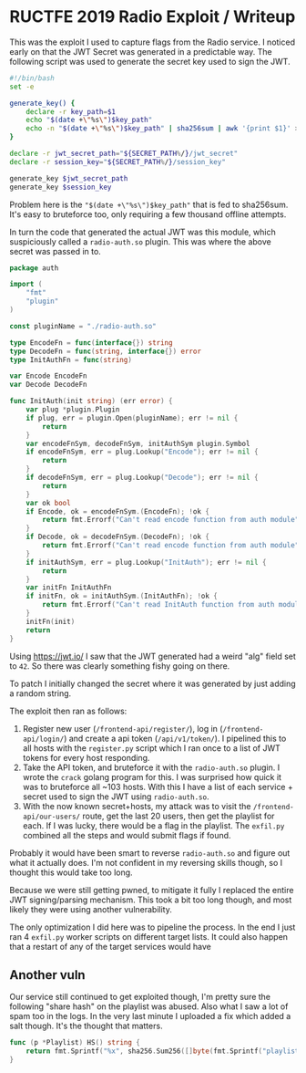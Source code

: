 # RUCTFE 2019 Radio Exploit / Writeup

This was the exploit I used to capture flags from the Radio service.
I noticed early on that the JWT Secret was generated in a predictable way. The following script was
used to generate the secret key used to sign the JWT.

```bash
#!/bin/bash
set -e

generate_key() {
    declare -r key_path=$1
    echo "$(date +\"%s\")$key_path"
    echo -n "$(date +\"%s\")$key_path" | sha256sum | awk '{print $1}' > $key_path
}

declare -r jwt_secret_path="${SECRET_PATH%/}/jwt_secret"
declare -r session_key="${SECRET_PATH%/}/session_key"

generate_key $jwt_secret_path
generate_key $session_key
```

Problem here is the `"$(date +\"%s\")$key_path"` that is fed to sha256sum. It's easy to bruteforce too, only requiring a few thousand offline attempts.

In turn the code that generated the actual JWT was this module, which suspiciously called a `radio-auth.so` plugin. This was where the above secret was passed in to.
```go
package auth

import (
	"fmt"
	"plugin"
)

const pluginName = "./radio-auth.so"

type EncodeFn = func(interface{}) string
type DecodeFn = func(string, interface{}) error
type InitAuthFn = func(string)

var Encode EncodeFn
var Decode DecodeFn

func InitAuth(init string) (err error) {
	var plug *plugin.Plugin
	if plug, err = plugin.Open(pluginName); err != nil {
		return
	}
	var encodeFnSym, decodeFnSym, initAuthSym plugin.Symbol
	if encodeFnSym, err = plug.Lookup("Encode"); err != nil {
		return
	}
	if decodeFnSym, err = plug.Lookup("Decode"); err != nil {
		return
	}
	var ok bool
	if Encode, ok = encodeFnSym.(EncodeFn); !ok {
		return fmt.Errorf("Can't read encode function from auth module")
	}
	if Decode, ok = decodeFnSym.(DecodeFn); !ok {
		return fmt.Errorf("Can't read encode function from auth module")
	}
	if initAuthSym, err = plug.Lookup("InitAuth"); err != nil {
		return
	}
	var initFn InitAuthFn
	if initFn, ok = initAuthSym.(InitAuthFn); !ok {
		return fmt.Errorf("Can't read InitAuth function from auth module")
	}
	initFn(init)
	return
}
```

Using https://jwt.io/ I saw that the JWT generated had a weird "alg" field set to `42`. So there was clearly something fishy going on there.

To patch I initially changed the secret where it was generated by just adding a random string.

The exploit then ran as follows:
1. Register new user (`/frontend-api/register/`), log in (`/frontend-api/login/`) and create a api token (`/api/v1/token/`). I pipelined this to all hosts with the `register.py` script which I ran once to a list of JWT tokens for every host responding.
2. Take the API token, and bruteforce it with the `radio-auth.so` plugin. I wrote the `crack` golang program for this. I was surprised how quick it was to bruteforce all ~103 hosts. With this I have a list of each service + secret used to sign the JWT using `radio-auth.so`.
3. With the now known secret+hosts, my attack was to visit the `/frontend-api/our-users/` route, get the last 20 users, then get the playlist for each. If I was lucky, there would be a flag in the playlist. The `exfil.py` combined all the steps and would submit flags if found. 

Probably it would have been smart to reverse `radio-auth.so` and figure out what it actually does. I'm not confident in my reversing skills though, so I thought this would take too long.

Because we were still getting pwned, to mitigate it fully I replaced the entire JWT signing/parsing mechanism. This took a bit too long though, and most likely they were using another vulnerability.

The only optimization I did here was to pipeline the process. In the end I just ran 4 `exfil.py` worker scripts on different target lists. It could also happen that a restart of any of the target services would have 

## Another vuln

Our service still continued to get exploited though, I'm pretty sure the following "share hash" on the playlist was abused. Also what I saw a lot of spam too in the logs. In the very last minute I uploaded a fix which added a salt though. It's the thought that matters.

```go
func (p *Playlist) HS() string {
	return fmt.Sprintf("%x", sha256.Sum256([]byte(fmt.Sprintf("playlist:{%d}:{%t}:{%d}:{&b}", p.ID, p.Private, p.UserID))))
}
```
